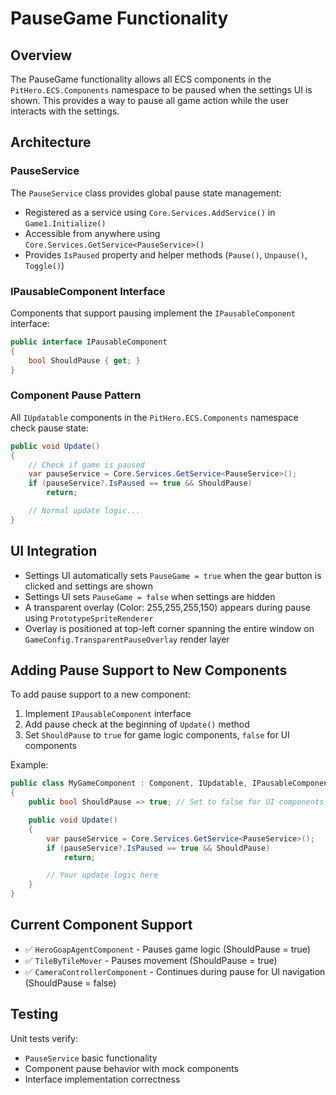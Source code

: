 # PauseGame Functionality

## Overview
The PauseGame functionality allows all ECS components in the `PitHero.ECS.Components` namespace to be paused when the settings UI is shown. This provides a way to pause all game action while the user interacts with the settings.

## Architecture

### PauseService
The `PauseService` class provides global pause state management:
- Registered as a service using `Core.Services.AddService()` in `Game1.Initialize()`
- Accessible from anywhere using `Core.Services.GetService<PauseService>()`
- Provides `IsPaused` property and helper methods (`Pause()`, `Unpause()`, `Toggle()`)

### IPausableComponent Interface
Components that support pausing implement the `IPausableComponent` interface:
```csharp
public interface IPausableComponent
{
    bool ShouldPause { get; }
}
```

### Component Pause Pattern
All `IUpdatable` components in the `PitHero.ECS.Components` namespace check pause state:
```csharp
public void Update()
{
    // Check if game is paused
    var pauseService = Core.Services.GetService<PauseService>();
    if (pauseService?.IsPaused == true && ShouldPause)
        return;

    // Normal update logic...
}
```

## UI Integration
- Settings UI automatically sets `PauseGame = true` when the gear button is clicked and settings are shown
- Settings UI sets `PauseGame = false` when settings are hidden
- A transparent overlay (Color: 255,255,255,150) appears during pause using `PrototypeSpriteRenderer`
- Overlay is positioned at top-left corner spanning the entire window on `GameConfig.TransparentPauseOverlay` render layer

## Adding Pause Support to New Components

To add pause support to a new component:

1. Implement `IPausableComponent` interface
2. Add pause check at the beginning of `Update()` method
3. Set `ShouldPause` to `true` for game logic components, `false` for UI components

Example:
```csharp
public class MyGameComponent : Component, IUpdatable, IPausableComponent
{
    public bool ShouldPause => true; // Set to false for UI components

    public void Update()
    {
        var pauseService = Core.Services.GetService<PauseService>();
        if (pauseService?.IsPaused == true && ShouldPause)
            return;

        // Your update logic here
    }
}
```

## Current Component Support
- ✅ `HeroGoapAgentComponent` - Pauses game logic (ShouldPause = true)
- ✅ `TileByTileMover` - Pauses movement (ShouldPause = true)  
- ✅ `CameraControllerComponent` - Continues during pause for UI navigation (ShouldPause = false)

## Testing
Unit tests verify:
- `PauseService` basic functionality
- Component pause behavior with mock components
- Interface implementation correctness